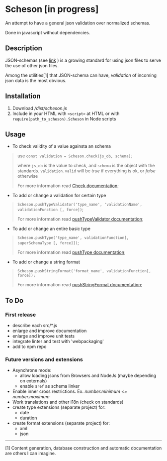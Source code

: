 # Scheson [in progress]

An attempt to have a general json validation over normalized schemas.

Done in javascript without dependencies.

## Description

JSON-schemas (see [link](http://json-schema.org/) ) is a growing standard for using json files to serve the use of other json files.

Among the utilities[1] that JSON-schema can have, *validation* of incoming json data is the most obvious.

## Installation

1. Download */dist/scheson.js*
2. Include in your HTML with `<script>` at HTML or with `require(path_to_scheson).Scheson` in Node scripts


## Usage
+ To check validity of a value againsta an schema
> use `const validation = Scheson.check(js_ob, schema);`
>
> where `js_ob` is the value to check, and `schema` is the object with the standards. 
> `validation.valid` will be *true* if everything is ok, or *false* otherwise
>
> For more information read [Check documentation](https://github.com/patocardo/scheson/blob/master/docs/check.md);

+ To add or change a validation for certain type
> `Scheson.pushTypeValidator('type_name', 'validationName', validationFunction [, force])`;
>
> For more information read [pushTypeValidator documentation](https://github.com/patocardo/scheson/blob/master/docs/pushtypevalidator.md);

+ To add or change an entire basic type
> `Scheson.pushType('type_name', validationFunction[, superSchemaType [, force]])`;
>
> For more information read [pushType documentation](https://github.com/patocardo/scheson/blob/master/docs/pushtype.md);


+ To add or change a string format
> `Scheson.pushStringFormat('format_name', validationFunction[, force]);`
>
> For more information read [pushStringFormat documentation](https://github.com/patocardo/scheson/blob/master/docs/pushstringformat.md);


## To Do

### First release
- describe each src/*.js
- enlarge and improve documentation
- enlarge and improve unit tests
- integrate linter and test with 'webpackaging'
- add to npm repo

### Future versions and extensions
- Asynchrone mode:
	- allow loading jsons from Browsers and NodeJs (maybe depending on externals)
	- enable `$ref` as schema linker
- Enable inner cross restrictions. Ex. *number.minimum <= number.maximum*
- Work translations and other i18n (check on standards)
- create type extensions (separate project) for:
	+ date
	+ duration
- create format extensions (separate project)  for:
	+ xml
	+ json
------------
[1] Content generation, database construction and automatic documentation are others I can imagine.